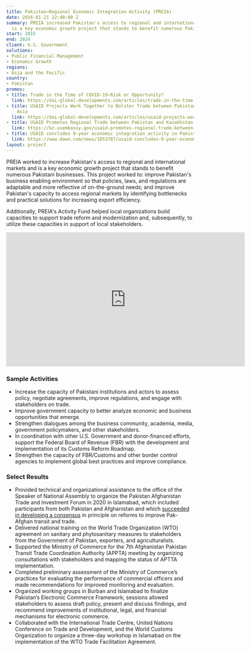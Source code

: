 ```yaml
---
title: Pakistan—Regional Economic Integration Activity (PREIA)
date: 2016-01-21 22:40:00 Z
summary: PREIA increased Pakistan's access to regional and international markets and
  is a key economic growth project that stands to benefit numerous Pakistani businesses.
start: 2015
end: 2024
client: U.S. Government
solutions:
- Public Financial Management
- Economic Growth
regions:
- Asia and the Pacific
country:
- Pakistan
promos:
- title: Trade in the Time of COVID-19—Risk or Opportunity?
  link: https://dai-global-developments.com/articles/trade-in-the-time-of-covid-19-risk-or-opportunity
- title: USAID Projects Work Together to Bolster Trade between Pakistan and Central
    Asia
  link: https://dai-global-developments.com/articles/usaid-projects-work-together-to-bolster-trade-between-pakistan-and-central-asia
- title: USAID Promotes Regional Trade between Pakistan and Kazakhstan
  link: https://kz.usembassy.gov/usaid-promotes-regional-trade-between-pakistan-and-kazakhstan/
- title: USAID concludes 9-year economic integration activity in Pakistan
  link: https://www.dawn.com/news/1853787/usaid-concludes-9-year-economic-integration-activity-in-pakistan
layout: project
---
```


PREIA worked to increase Pakistan's access to regional and international markets and is a key economic growth project that stands to benefit numerous Pakistani businesses. This project worked to: improve Pakistan's business enabling environment so that policies, laws, and regulations are adaptable and more reflective of on-the-ground needs; and improve Pakistan's capacity to access regional markets by identifying bottlenecks and practical solutions for increasing export efficiency.

Additionally, PREIA's Activity Fund helped local organizations build capacities to support trade reform and modernization and, subsequently, to utilize these capacities in support of local stakeholders.

<iframe src="https://player.vimeo.com/video/257794900" width="640" height="360" frameborder="0" webkitallowfullscreen mozallowfullscreen allowfullscreen></iframe>

### Sample Activities

* Increase the capacity of Pakistani institutions and actors to assess policy, negotiate agreements, improve regulations, and engage with stakeholders on trade.
* Improve government capacity to better analyze economic and business opportunities that emerge.
* Strengthen dialogues among the business community, academia, media, government policymakers, and other stakeholders.
* In coordination with other U.S. Government and donor-financed efforts, support the Federal Board of Revenue (FBR) with the development and implementation of its Customs Reform Roadmap.
* Strengthen the capacity of FBR/Customs and other border control agencies to implement global best practices and improve compliance.

### Select Results

* Provided technical and organizational assistance to the office of the Speaker of National Assembly to organize the Pakistan Afghanistan Trade and Investment Forum in 2020 in Islamabad, which included participants from both Pakistan and Afghanistan and which [succeeded in developing a consensus](https://www.dawn.com/news/1587338) in principle on reforms to improve Pak-Afghan transit and trade.
* Delivered national training on the World Trade Organization (WTO) agreement on sanitary and phytosanitary measures to stakeholders from the Government of Pakistan, exporters, and agriculturalists.
* Supported the Ministry of Commerce for the 7th Afghanistan Pakistan Transit Trade Coordination Authority (APPTA) meeting by organizing consultations with stakeholders and mapping the status of APTTA implementation.
* Completed preliminary assessment of the Ministry of Commerce’s practices for evaluating the performance of commercial officers and made recommendations for improved monitoring and evaluation.
* Organized working groups in Burban and Islamabad to finalize Pakistan’s Electronic Commerce Framework; sessions allowed stakeholders to assess draft policy, present and discuss findings, and recommend improvements of institutional, legal, and financial mechanisms for electronic commerce.
* Collaborated with the International Trade Centre, United Nations Conference on Trade and Development, and the World Customs Organization to organize a three-day workshop in Islamabad on the implementation of the WTO Trade Facilitation Agreement.
